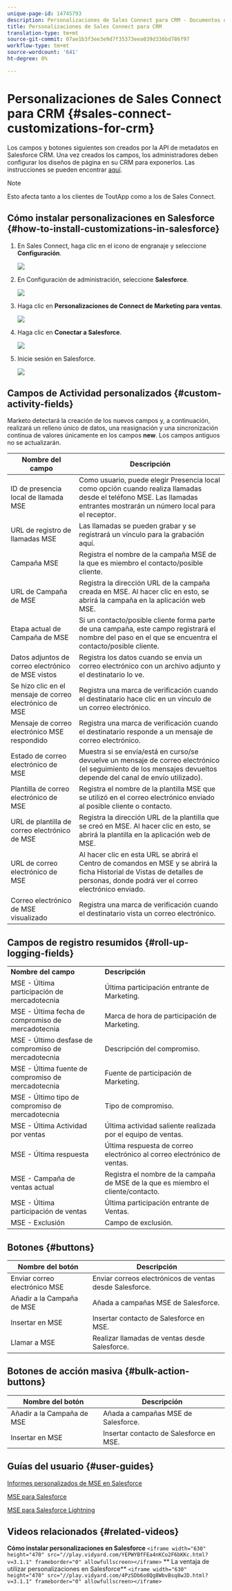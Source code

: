```yaml
---
unique-page-id: 14745793
description: Personalizaciones de Sales Connect para CRM - Documentos de marketing - Documentación del producto
title: Personalizaciones de Sales Connect para CRM
translation-type: tm+mt
source-git-commit: 07ae1b3f3ee3e9d7f35373eea039d336bd786f97
workflow-type: tm+mt
source-wordcount: '641'
ht-degree: 0%

---
```



# Personalizaciones de Sales Connect para CRM {#sales-connect-customizations-for-crm}

Los campos y botones siguientes son creados por la API de metadatos en Salesforce CRM. Una vez creados los campos, los administradores deben configurar los diseños de página en su CRM para exponerlos. Las instrucciones se pueden encontrar [aquí](http://docs.marketo.com/display/docs/assets/marketo-sales-engage-for-salesforce-installation-and-success-guide.pdf).

>[!NOTE]
>
>Esto afecta tanto a los clientes de ToutApp como a los de Sales Connect.

## Cómo instalar personalizaciones en Salesforce {#how-to-install-customizations-in-salesforce}

1. En Sales Connect, haga clic en el icono de engranaje y seleccione **Configuración**.

   ![](assets/one.png)

1. En Configuración de administración, seleccione **Salesforce**.

   ![](assets/two.png)

1. Haga clic en **Personalizaciones de Connect de Marketing para ventas**.

   ![](assets/three.png)

1. Haga clic en **Conectar a Salesforce**.

   ![](assets/four.png)

1. Inicie sesión en Salesforce.

   ![](assets/five.png)

## Campos de Actividad personalizados {#custom-activity-fields}

Marketo detectará la creación de los nuevos campos y, a continuación, realizará un relleno único de datos, una reasignación y una sincronización continua de valores únicamente en los campos **new**. Los campos antiguos no se actualizarán.

| **Nombre del campo** | **Descripción** |
|---|---|
| ID de presencia local de llamada MSE | Como usuario, puede elegir Presencia local como opción cuando realiza llamadas desde el teléfono MSE. Las llamadas entrantes mostrarán un número local para el receptor. |
| URL de registro de llamadas MSE | Las llamadas se pueden grabar y se registrará un vínculo para la grabación aquí. |
| Campaña MSE | Registra el nombre de la campaña MSE de la que es miembro el contacto/posible cliente. |
| URL de Campaña de MSE | Registra la dirección URL de la campaña creada en MSE. Al hacer clic en esto, se abrirá la campaña en la aplicación web MSE. |
| Etapa actual de Campaña de MSE | Si un contacto/posible cliente forma parte de una campaña, este campo registrará el nombre del paso en el que se encuentra el contacto/posible cliente. |
| Datos adjuntos de correo electrónico de MSE vistos | Registra los datos cuando se envía un correo electrónico con un archivo adjunto y el destinatario lo ve. |
| Se hizo clic en el mensaje de correo electrónico de MSE | Registra una marca de verificación cuando el destinatario hace clic en un vínculo de un correo electrónico. |
| Mensaje de correo electrónico MSE respondido | Registra una marca de verificación cuando el destinatario responde a un mensaje de correo electrónico. |
| Estado de correo electrónico de MSE | Muestra si se envía/está en curso/se devuelve un mensaje de correo electrónico (el seguimiento de los mensajes devueltos depende del canal de envío utilizado). |
| Plantilla de correo electrónico de MSE | Registra el nombre de la plantilla MSE que se utilizó en el correo electrónico enviado al posible cliente o contacto. |
| URL de plantilla de correo electrónico de MSE | Registra la dirección URL de la plantilla que se creó en MSE. Al hacer clic en esto, se abrirá la plantilla en la aplicación web de MSE. |
| URL de correo electrónico de MSE | Al hacer clic en esta URL se abrirá el Centro de comandos en MSE y se abrirá la ficha Historial de Vistas de detalles de personas, donde podrá ver el correo electrónico enviado. |
| Correo electrónico de MSE visualizado | Registra una marca de verificación cuando el destinatario vista un correo electrónico. |

## Campos de registro resumidos {#roll-up-logging-fields}

<table> 
 <colgroup> 
  <col> 
  <col> 
 </colgroup> 
 <tbody> 
  <tr> 
   <td><strong>Nombre del campo</strong></td> 
   <td><strong>Descripción</strong></td> 
  </tr> 
  <tr> 
   <td>MSE - Última participación de mercadotecnia</td> 
   <td>Última participación entrante de Marketing. </td> 
  </tr> 
  <tr> 
   <td>MSE - Última fecha de compromiso de mercadotecnia</td> 
   <td>Marca de hora de participación de Marketing.</td> 
  </tr> 
  <tr> 
   <td>MSE - Último desfase de compromiso de mercadotecnia</td> 
   <td>Descripción del compromiso.</td> 
  </tr> 
  <tr> 
   <td>MSE - Última fuente de compromiso de mercadotecnia</td> 
   <td>Fuente de participación de Marketing.</td> 
  </tr> 
  <tr> 
   <td colspan="1">MSE - Último tipo de compromiso de mercadotecnia</td> 
   <td colspan="1">Tipo de compromiso.</td> 
  </tr> 
  <tr> 
   <td colspan="1">MSE - Última Actividad por ventas<br></td> 
   <td colspan="1">Última actividad saliente realizada por el equipo de ventas.</td> 
  </tr> 
  <tr> 
   <td colspan="1">MSE - Última respuesta</td> 
   <td colspan="1">Última respuesta de correo electrónico al correo electrónico de ventas.</td> 
  </tr> 
  <tr> 
   <td colspan="1">MSE - Campaña de ventas actual</td> 
   <td colspan="1">Registra el nombre de la campaña de MSE de la que es miembro el cliente/contacto.</td> 
  </tr> 
  <tr> 
   <td colspan="1">MSE - Última participación de ventas</td> 
   <td colspan="1">Última participación entrante de Ventas. </td> 
  </tr> 
  <tr> 
   <td colspan="1">MSE - Exclusión</td> 
   <td colspan="1">Campo de exclusión.</td> 
  </tr> 
 </tbody> 
</table>

## Botones {#buttons}

| **Nombre del botón** | **Descripción** |
|---|---|
| Enviar correo electrónico MSE | Enviar correos electrónicos de ventas desde Salesforce. |
| Añadir a la Campaña de MSE | Añada a campañas MSE de Salesforce. |
| Insertar en MSE | Insertar contacto de Salesforce en MSE. |
| Llamar a MSE | Realizar llamadas de ventas desde Salesforce. |

## Botones de acción masiva {#bulk-action-buttons}

| **Nombre del botón** | **Descripción** |
|---|---|
| Añadir a la Campaña de MSE | Añada a campañas MSE de Salesforce. |
| Insertar en MSE | Insertar contacto de Salesforce en MSE. |

## Guías del usuario {#user-guides}

[Informes personalizados de MSE en Salesforce](http://docs.marketo.com/display/docs/assets/mse-custom-reports-in-sf.docx)

[MSE para Salesforce](http://docs.marketo.com/display/docs/assets/mse-for-sf-classic.pdf)

[MSE para Salesforce Lightning](http://s3.amazonaws.com/tout-user-store/salesforce/assets/SF+Guide+for+Lightning.pdf)

## Videos relacionados {#related-videos}

**Cómo instalar personalizaciones en Salesforce**
`<iframe width="630" height="470" src="//play.vidyard.com/YEPWYBfFEa4nKCo2F6bKKc.html?v=3.1.1" frameborder="0" allowfullscreen></iframe>` ** La ventaja de utilizar personalizaciones en Salesforce** 
`<iframe width="630" height="470" src="//play.vidyard.com/4PzSDb6o8Qg8WbvBsq8wJD.html?v=3.1.1" frameborder="0" allowfullscreen></iframe>`